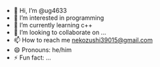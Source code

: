 - 👋 Hi, I’m @ug4633
- 👀 I’m interested in programming
- 🌱 I’m currently learning c++
- 💞️ I’m looking to collaborate on ...
- 📫 How to reach me nekozushi39015@gmail.com  
- 😄 Pronouns: he/him
- ⚡ Fun fact: ...

<!---
ug4633/ug4633 is a ✨ special ✨ repository because its `README.md` (this file) appears on your GitHub profile.
You can click the Preview link to take a look at your changes.
--->
